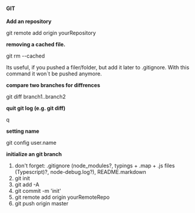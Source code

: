 #### GIT
<b>Add an repository</b>

git remote add origin yourRepository

<b>removing a cached file. </b>

git rm --cached 

Its useful, if you pushed a filer/folder, but add it later to .gitignore. With this command it won´t be pushed anymore.

<b> compare two branches for diffrences </b>

git diff branch1..branch2

<b> quit git log (e.g. git diff) </b>

q

<b> setting name </b>

git config user.name

<b> initialize an git branch </b>
1. don't forget: .gitignore (node_modules?, typings + .map + .js files (Typescript)?, node-debug.log?), README.markdown
2. git init
3. git add -A
4. git commit -m 'init'
5. git remote add origin yourRemoteRepo
6. git push origin master
